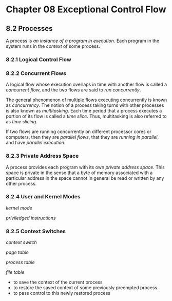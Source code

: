 # Chapter 08 Exceptional Control Flow
## 8.2 Processes

A process is <i>an instance of a program in execution</i>. Each program in the system runs in the <i>context</i> of some process.

### 8.2.1 Logical Control Flow


### 8.2.2 Concurrent Flows

A logical flow whose execution overlaps in time with another flow is called a <i>concurrent flow</i>, and the two flows are said to <i>run concurrently</i>.

The general phenomenon of multiple flows executing concurrently is known as <i>concurrency</i>. The notion of a process taking turns with other processes is also known as <i>multitasking</i>. Each time period that a process executes a portion of its flow is called a <i>time slice</i>. Thus, multitasking is also referred to as <i>time slicing</i>.

If two flows are running concurrently on different processor cores or computers, then they are <i>parallel flows</i>, that they are <i>running in parallel</i>, and have <i>parallel execution</i>.


### 8.2.3 Private Address Space

A process provides each program with its own <i>private address space</i>. This space is private in the sense that a byte of memory associated with a particular address in the space cannot in general be read or written by any other process.


### 8.2.4 User and Kernel Modes

<i>kernel mode</i>


<i>priviledged instructions</i>


### 8.2.5 Context Switches

<i>context switch</i>


<i>page table</i>


<i>process table</i>


<i>file table</i>


<ul>
    <li>to save the context of the current process</li>
    <li>to restore the saved context of some previously preempted process</li>
    <li>to pass control to this newly restored process</li>
</ul>